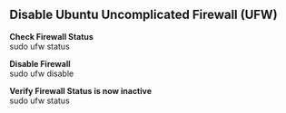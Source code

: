 ## Disable Ubuntu Uncomplicated Firewall (UFW)  
  
**Check Firewall Status**  
sudo ufw status
  
  
**Disable Firewall**  
sudo ufw disable
  
  
**Verify Firewall Status is now inactive**  
sudo ufw status
